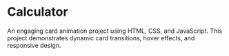 # Calculator
An engaging card animation project using HTML, CSS, and JavaScript. This project demonstrates dynamic card transitions, hover effects, and responsive design.
